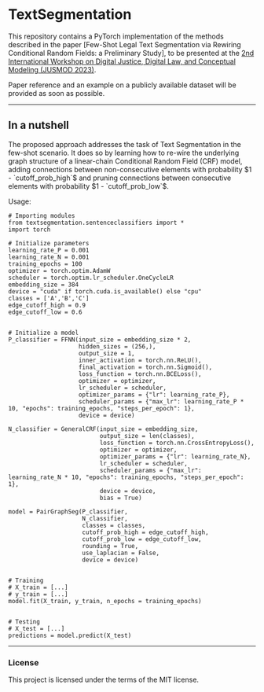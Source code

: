 # TextSegmentation

This repository contains a PyTorch implementation of the methods described in the paper [Few-Shot Legal Text Segmentation via Rewiring Conditional Random Fields: a Preliminary Study], to be presented at the [2nd International Workshop on Digital Justice, Digital Law, and Conceptual Modeling (JUSMOD 2023)](https://jusmod2023.github.io/).

Paper reference and an example on a publicly available dataset will be provided as soon as possible.

---

## In a nutshell

The proposed approach addresses the task of Text Segmentation in the few-shot scenario. It does so by learning how to re-wire the underlying graph structure of a linear-chain Conditional Random Field (CRF) model, adding connections between non-consecutive elements with probability $1 - `cutoff_prob_high`$ and pruning connections between consecutive elements with probability $1 - `cutoff_prob_low`$.

Usage:

```
# Importing modules
from textsegmentation.sentenceclassifiers import *
import torch

# Initialize parameters
learning_rate_P = 0.001
learning_rate_N = 0.001
training_epochs = 100
optimizer = torch.optim.AdamW
scheduler = torch.optim.lr_scheduler.OneCycleLR
embedding_size = 384
device = "cuda" if torch.cuda.is_available() else "cpu"
classes = ['A','B','C']
edge_cutoff_high = 0.9
edge_cutoff_low = 0.6


# Initialize a model
P_classifier = FFNN(input_size = embedding_size * 2,
                    hidden_sizes = (256,),
                    output_size = 1,
                    inner_activation = torch.nn.ReLU(),
                    final_activation = torch.nn.Sigmoid(),
                    loss_function = torch.nn.BCELoss(),
                    optimizer = optimizer,
                    lr_scheduler = scheduler,
                    optimizer_params = {"lr": learning_rate_P},
                    scheduler_params = {"max_lr": learning_rate_P * 10, "epochs": training_epochs, "steps_per_epoch": 1},
                    device = device)

N_classifier = GeneralCRF(input_size = embedding_size,
                          output_size = len(classes),
                          loss_function = torch.nn.CrossEntropyLoss(),
                          optimizer = optimizer,
                          optimizer_params = {"lr": learning_rate_N},
                          lr_scheduler = scheduler,
                          scheduler_params = {"max_lr": learning_rate_N * 10, "epochs": training_epochs, "steps_per_epoch": 1},
                          device = device,
                          bias = True)

model = PairGraphSeg(P_classifier,
                     N_classifier,
                     classes = classes,
                     cutoff_prob_high = edge_cutoff_high,
                     cutoff_prob_low = edge_cutoff_low,
                     rounding = True,
                     use_laplacian = False,
                     device = device)


# Training
# X_train = [...]
# y_train = [...]
model.fit(X_train, y_train, n_epochs = training_epochs)


# Testing
# X_test = [...]
predictions = model.predict(X_test)
```

---
### License
This project is licensed under the terms of the MIT license.
